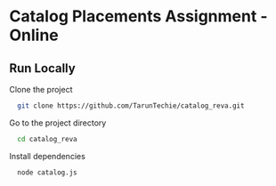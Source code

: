 # Catalog Placements Assignment - Online

## Run Locally

Clone the project

```bash
  git clone https://github.com/TarunTechie/catalog_reva.git
```

Go to the project directory

```bash
  cd catalog_reva
```

Install dependencies

```bash
  node catalog.js
```
